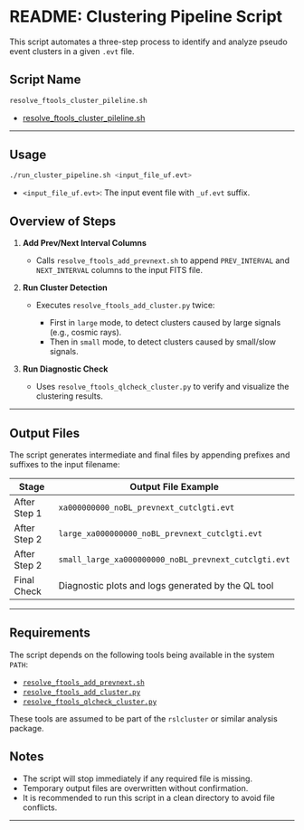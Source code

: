# README: Clustering Pipeline Script

This script automates a three-step process to identify and analyze pseudo event clusters in a given `.evt` file.

## Script Name

```bash
resolve_ftools_cluster_pileline.sh
```

- [resolve_ftools_cluster_pileline.sh](https://github.com/yamadasuzaku/rksysoft/blob/main/resolve/ftools/rslcluster/resolve_ftools_cluster_pileline.sh)


---

## Usage

```bash
./run_cluster_pipeline.sh <input_file_uf.evt>
```

* `<input_file_uf.evt>`: The input event file with `_uf.evt` suffix.


## Overview of Steps

1. **Add Prev/Next Interval Columns**

   * Calls `resolve_ftools_add_prevnext.sh` to append `PREV_INTERVAL` and `NEXT_INTERVAL` columns to the input FITS file.

2. **Run Cluster Detection**

   * Executes `resolve_ftools_add_cluster.py` twice:

     * First in `large` mode, to detect clusters caused by large signals (e.g., cosmic rays).
     * Then in `small` mode, to detect clusters caused by small/slow signals.

3. **Run Diagnostic Check**

   * Uses `resolve_ftools_qlcheck_cluster.py` to verify and visualize the clustering results.

---

## Output Files

The script generates intermediate and final files by appending prefixes and suffixes to the input filename:

| Stage        | Output File Example                                  |
| ------------ | ---------------------------------------------------- |
| After Step 1 | `xa000000000_noBL_prevnext_cutclgti.evt`             |
| After Step 2 | `large_xa000000000_noBL_prevnext_cutclgti.evt`       |
| After Step 2 | `small_large_xa000000000_noBL_prevnext_cutclgti.evt` |
| Final Check  | Diagnostic plots and logs generated by the QL tool   |

---

## Requirements

The script depends on the following tools being available in the system `PATH`:

* [`resolve_ftools_add_prevnext.sh`](https://github.com/yamadasuzaku/rksysoft/blob/main/resolve/ftools/rslcluster/resolve_ftools_add_prevnext.sh)
* [`resolve_ftools_add_cluster.py`](https://github.com/yamadasuzaku/rksysoft/blob/main/resolve/ftools/rslcluster/resolve_ftools_add_cluster.py)
* [`resolve_ftools_qlcheck_cluster.py`](https://github.com/yamadasuzaku/rksysoft/blob/main/resolve/ftools/rslcluster/resolve_ftools_qlcheck_cluster.py)

These tools are assumed to be part of the `rslcluster` or similar analysis package.

## Notes

* The script will stop immediately if any required file is missing.
* Temporary output files are overwritten without confirmation.
* It is recommended to run this script in a clean directory to avoid file conflicts.

---
